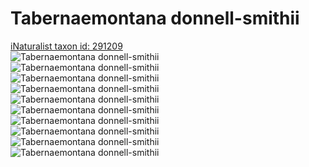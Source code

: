 
Tabernaemontana donnell-smithii
===============================
  
[iNaturalist taxon id: 291209](https://www.inaturalist.org/taxa/291209)  
![Tabernaemontana donnell-smithii](https://inaturalist-open-data.s3.amazonaws.com/photos/241323785/medium.jpeg)  
![Tabernaemontana donnell-smithii](https://inaturalist-open-data.s3.amazonaws.com/photos/241323754/medium.jpeg)  
![Tabernaemontana donnell-smithii](https://inaturalist-open-data.s3.amazonaws.com/photos/241323850/medium.jpeg)  
![Tabernaemontana donnell-smithii](https://inaturalist-open-data.s3.amazonaws.com/photos/5809934/medium.jpeg)  
![Tabernaemontana donnell-smithii](https://inaturalist-open-data.s3.amazonaws.com/photos/5809936/medium.jpeg)  
![Tabernaemontana donnell-smithii](https://inaturalist-open-data.s3.amazonaws.com/photos/241323785/medium.jpeg)  
![Tabernaemontana donnell-smithii](https://inaturalist-open-data.s3.amazonaws.com/photos/241323754/medium.jpeg)  
![Tabernaemontana donnell-smithii](https://inaturalist-open-data.s3.amazonaws.com/photos/241323850/medium.jpeg)  
![Tabernaemontana donnell-smithii](https://inaturalist-open-data.s3.amazonaws.com/photos/5809934/medium.jpeg)  
![Tabernaemontana donnell-smithii](https://inaturalist-open-data.s3.amazonaws.com/photos/5809936/medium.jpeg)